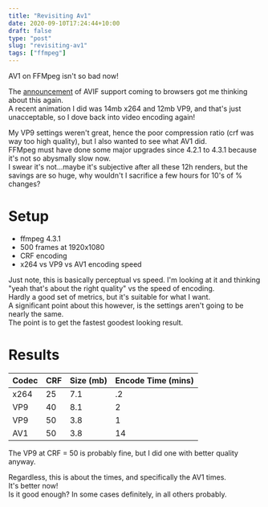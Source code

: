 ```yaml
---
title: "Revisiting Av1"
date: 2020-09-10T17:24:44+10:00
draft: false
type: "post"
slug: "revisiting-av1"
tags: ["ffmpeg"]
---
```


AV1 on FFMpeg isn't so bad now!

<!--more-->  

The [announcement](https://www.zdnet.com/article/chrome-and-firefox-are-getting-support-for-the-new-avif-image-format/) of AVIF support coming to browsers got me thinking about this again.  
A recent animation I did was 14mb x264 and 12mb VP9, and that's just unacceptable, so I dove back into video encoding again!  

My VP9 settings weren't great, hence the poor compression ratio (crf was way too high quality), but I also wanted to see what AV1 did.  
FFMpeg must have done some major upgrades since 4.2.1 to 4.3.1 because it's not so abysmally slow now.  
I swear it's not...maybe it's subjective after all these 12h renders, but the savings are so huge, why wouldn't I sacrifice a few hours for 10's of % changes?  

# Setup  
- ffmpeg 4.3.1  
- 500 frames at 1920x1080  
- CRF encoding  
- x264 vs VP9 vs AV1 encoding speed  

Just note, this is basically perceptual vs speed. I'm looking at it and thinking "yeah that's about the right quality" vs the speed of encoding.  
Hardly a good set of metrics, but it's suitable for what I want.  
A significant point about this however, is the settings aren't going to be nearly the same.  
The point is to get the fastest goodest looking result.  

# Results  
| Codec | CRF | Size (mb)  | Encode Time (mins) |
| ----- | --- |  --------- | ------------------ |
| x264  |  25 |     7.1    |       .2           |
| VP9   |  40 |     8.1    |       2            |
| VP9   |  50 |     3.8    |       1            |
| AV1   |  50 |     3.8    |       14           |  

The VP9 at CRF = 50 is probably fine, but I did one with better quality anyway.  

Regardless, this is about the times, and specifically the AV1 times.  
It's better now!  
Is it good enough? In some cases definitely, in all others probably.  